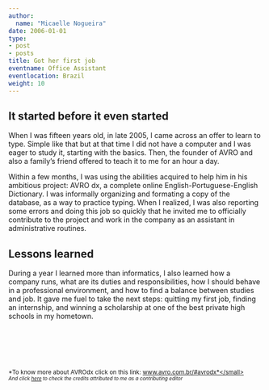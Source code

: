 ```yaml
---
author:
  name: "Micaelle Nogueira"
date: 2006-01-01
type:
- post
- posts
title: Got her first job
eventname: Office Assistant 
eventlocation: Brazil
weight: 10
---
```


## It started before it even started

When I was fifteen years old, in late 2005, I came across an offer to learn to type. Simple like that but at that time I did not have a computer and I was eager to study it, starting with the basics. Then, the founder of AVRO and also a family’s friend offered to teach it to me for an hour a day.

Within a few months, I was using the abilities acquired to help him in his ambitious project: AVRO dx, a complete online English-Portuguese-English Dictionary. I was informally organizing and formating a copy of the database, as a way to practice typing. When I realized, I was also reporting some errors and doing this job so quickly that he invited me to officially contribute to the project and work in the company as an assistant in administrative routines.

## Lessons learned

During a year I learned more than informatics, I also learned how a company runs, what are its duties and responsibilities, how I should behave in a professional environment, and how to find a balance between studies and job. It gave me fuel to take the next steps: quitting my first job, finding an internship, and winning a scholarship at one of the best private high schools in my hometown.

</br>
</br>
</br>
</br>

<small>*To know more about AVROdx click on this link: www.avro.com.br/#avrodx*</small></br>
<small>*And click [here](http://editor.avrodx.com.br/about/credits) to check the credits attributed to me as a contributing editor*</small>